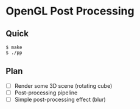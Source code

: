 # OpenGL Post Processing

## Quick

```console
$ make
$ ./pp
```

## Plan

- [ ] Render some 3D scene (rotating cube)
- [ ] Post-processing pipeline
- [ ] Simple post-processing effect (blur)
